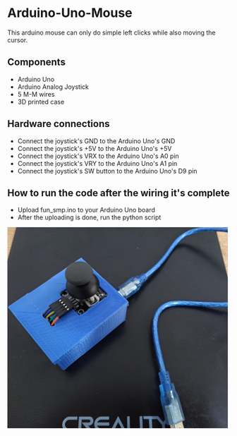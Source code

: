 # Arduino-Uno-Mouse

This arduino mouse can only do simple left clicks while also moving the cursor.


## Components
  - Arduino Uno
  - Arduino Analog Joystick
  - 5 M-M wires 
  - 3D printed case

## Hardware connections

  - Connect the joystick's GND to the Arduino Uno's GND
  - Connect the joystick's +5V to the Arduino Uno's +5V
  - Connect the joystick's VRX to the Arduino Uno's A0 pin
  - Connect the joystick's VRY to the Arduino Uno's A1 pin
  - Connect the joystick's SW button to the Arduino Uno's D9 pin

## How to run the code after the wiring it's complete
  - Upload fun_smp.ino to your Arduino Uno board
  - After the uploading is done, run the python script

  <img src="https://github.com/ToshikiRen/Arduino-Uno-Mouse/blob/main/Arduino-Mouse-Button.jpeg" width = "500px" style = "center">
